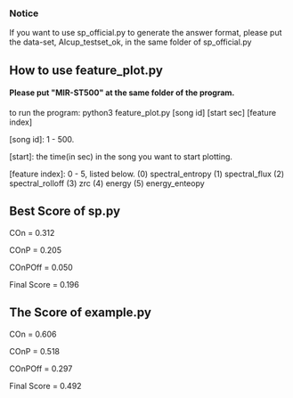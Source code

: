 ### Notice

If you want to use sp_official.py to generate the answer format, please put the data-set, AIcup_testset_ok, in the same folder of sp_official.py

## How to use feature_plot.py
#### Please put "MIR-ST500" at the same folder of the program.
to run the program: python3 feature_plot.py [song id] [start sec] [feature index]

[song id]: 1 - 500.

[start]: the time(in sec) in the song you want to start plotting.

[feature index]:  0 - 5, listed below.
      (0) spectral_entropy 
      (1) spectral_flux 
      (2) spectral_rolloff 
      (3) zrc 
      (4) energy 
      (5) energy_enteopy 

## Best Score of sp.py

COn = 0.312

COnP = 0.205 

COnPOff = 0.050 

Final Score = 0.196


## The Score of example.py
  
COn = 0.606 

COnP = 0.518 

COnPOff = 0.297 

Final Score = 0.492
